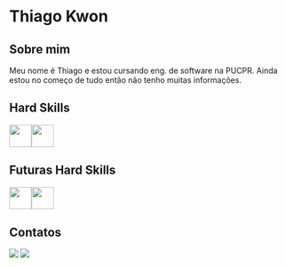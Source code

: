 # Thiago Kwon

## Sobre mim
Meu nome é Thiago e estou cursando eng. de software na PUCPR. Ainda estou no começo de tudo então não tenho muitas informações.
## Hard Skills
<img src="https://cdn.jsdelivr.net/gh/devicons/devicon/icons/html5/html5-plain.svg" width="40" height="40"/><img src="https://cdn.jsdelivr.net/gh/devicons/devicon/icons/css3/css3-plain.svg" width="40" height="40"/>
## Futuras Hard Skills
<img src="https://cdn.jsdelivr.net/gh/devicons/devicon/icons/javascript/javascript-plain.svg" width="40" height="40"/><img src="https://cdn.jsdelivr.net/gh/devicons/devicon/icons/java/java-original.svg" width="40" height="40"/>
## Contatos
<a href="https://www.linkedin.com/in/thiago-kwon-2189ab286/"><img src="https://img.shields.io/badge/-LinkedIn-%230077B5?style=for-the-badge&logo=linkedin&logoColor=white"></a>
<a href="https://github.com/ThiagoKwon"><img src="https://img.shields.io/badge/Github-181717?style=for-the-badge&logo=Github&logoColor=white"></a>
